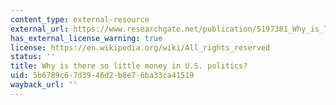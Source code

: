 ```yaml
---
content_type: external-resource
external_url: https://www.researchgate.net/publication/5197381_Why_is_There_so_Little_Money_in_US_Politics
has_external_license_warning: true
license: https://en.wikipedia.org/wiki/All_rights_reserved
status: ''
title: Why is there so little money in U.S. politics?
uid: 5b6789c6-7d39-46d2-b8e7-6ba33ca41519
wayback_url: ''
---
```

